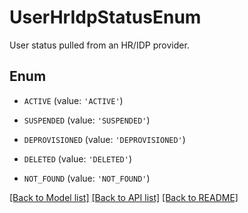 # UserHrIdpStatusEnum

User status pulled from an HR/IDP provider.

## Enum

* `ACTIVE` (value: `'ACTIVE'`)

* `SUSPENDED` (value: `'SUSPENDED'`)

* `DEPROVISIONED` (value: `'DEPROVISIONED'`)

* `DELETED` (value: `'DELETED'`)

* `NOT_FOUND` (value: `'NOT_FOUND'`)

[[Back to Model list]](../README.md#documentation-for-models) [[Back to API list]](../README.md#documentation-for-api-endpoints) [[Back to README]](../README.md)


